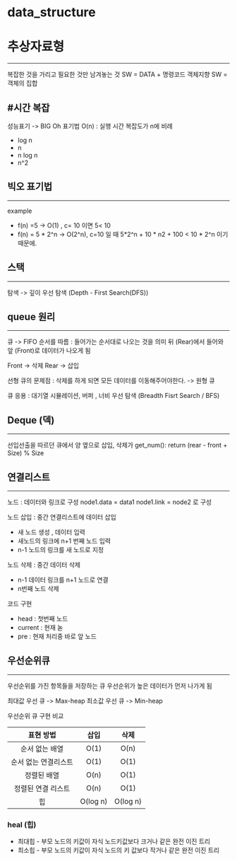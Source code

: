 # data_structure

# 추상자료형
---
복잡한 것을 가리고 필요한 것만 남겨놓는 것
SW = DATA + 명령코드
객체지향 SW = 객체의 집합



#시간 복잡
---
성능표기 -> BIG Oh 표기법
O(n) : 실행 시간 복잡도가 n에 비례

* log n
* n
* n log n
* n^2

## 빅오 표기법
---
example

* f(n) =5 -> O(1) , c= 10 이면 5< 10
* f(n) = 5 * 2^n -> O(2^n), c=10 일 때 5*2^n + 10 * n2 + 100 < 10 * 2^n 이기 때문에.

## 스택
---
탐색 -> 깊이 우선 탐색 (Depth - First Search(DFS))


## queue 원리
---
큐 -> FIFO 순서를 따름 : 들어가는 순서대로 나오는 것을 의미
뒤 (Rear)에서 들어와 앞 (Front)로 데이터가 나오게 됨

Front -> 삭제
Rear -> 삽입

선형 큐의 문제점 : 삭제를 하게 되면 모든 데이터를 이동해주어야한다. -> 원형 큐


큐 응용 : 대기열 시뮬레이션, 버퍼 , 너비 우선 탐색 (Breadth Fisrt Search / BFS)

## Deque (덱)
---
선입선출을 따르던 큐에서 양 옆으로 삽입, 삭제가
  get_num():
  return (rear - front + Size) % Size


## 연결리스트
---
노드 : 데이터와 링크로 구성
node1.data = data1
node1.link = node2 로 구성

노드 삽입 : 중간 연결리스트에 데이터 삽입
* 새 노드 생성 , 데이터 입력
* 새노드의 링크에 n+1 번째 노드 입력
* n-1 노드의  링크를 새 노드로 지정

노드 삭제 : 중간 데이터 삭제
* n-1 데이터 링크를 n+1 노드로 연결
* n번째 노드 삭제

코드 구현
* head : 첫번째 노드
* current : 현재 녿
* pre : 현재 처리중 바로 앞 노드

## 우선순위큐
---
우선순위를 가진 항목들을 저장하는 큐
우선순위가 높은 데이터가 먼저 나가게 됨

최대값 우선 큐 -> Max-heap
최소값 우선 큐 -> Min-heap

우선순위 큐 구현 비교


|표현 방법|삽입|삭제|
|:---:|:---:|:---:|
|순서 없는 배열|O(1)|O(n)|
|순서 없는 연결리스트|O(1)|O(1)|
|정렬된 배열|O(n)|O(1)|
|정렬된 연결 리스트|O(n)|O(1)|
|힙|O(log n)|O(log n)|

### heal (힙)
* 최대힙 - 부모 노드의 키값이 자식 노드키값보다 크거나 같은 완전 이진 트리
* 최소힙 - 부모 노드의 키값이 자식 노드의 키 값보다 작거나 같은 완전 이진 트리
